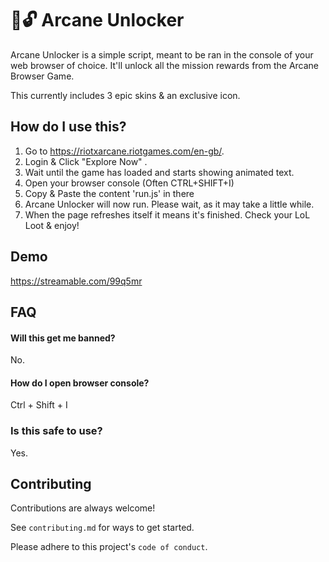 
#  💙🔓 Arcane Unlocker 

Arcane Unlocker is a simple script, meant to be ran in the console of your web browser of choice.
It'll unlock all the mission rewards from the Arcane Browser Game. 

This currently includes 3 epic skins & an exclusive icon.




## How do I use this?

1. Go to https://riotxarcane.riotgames.com/en-gb/.
2. Login & Click "Explore Now" .
3. Wait until the game has loaded and starts showing animated text.
4. Open your browser console (Often CTRL+SHIFT+I)
5. Copy & Paste the content 'run.js' in there
6. Arcane Unlocker will now run. Please wait, as it may take a little while.
7. When the page refreshes itself it means it's finished. Check your LoL Loot & enjoy!


## Demo

https://streamable.com/99q5mr


## FAQ

#### Will this get me banned?

No.

#### How do I open browser console?

Ctrl + Shift + I

### Is this safe to use?

Yes.


## Contributing

Contributions are always welcome!

See `contributing.md` for ways to get started.

Please adhere to this project's `code of conduct`.

